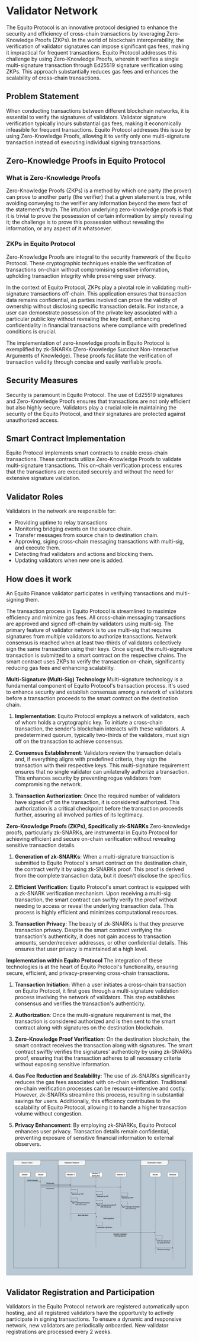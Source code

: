 # Validator Network

The Equito Protocol is an innovative protocol designed to enhance the security and efficiency of cross-chain transactions by leveraging Zero-Knowledge Proofs (ZKPs). In the world of blockchain interoperability, the verification of validator signatures can impose significant gas fees, making it impractical for frequent transactions. Equito Protocol addresses this challenge by using Zero-Knowledge Proofs, wherein it verifies a single multi-signature transaction through Ed25519 signature verification using ZKPs. This approach substantially reduces gas fees and enhances the scalability of cross-chain transactions.

## Problem Statement

When conducting transactions between different blockchain networks, it is essential to verify the signatures of validators. Validator signature verification typically incurs substantial gas fees, making it economically infeasible for frequent transactions. Equito Protocol addresses this issue by using Zero-Knowledge Proofs, allowing it to verify only one multi-signature transaction instead of executing individual signing transactions.

## Zero-Knowledge Proofs in Equito Protocol

### What is Zero-Knowledge Proofs

Zero-Knowledge Proofs (ZKPs) is a method by which one party (the prover) can prove to another party (the verifier) that a given statement is true, while avoiding conveying to the verifier any information beyond the mere fact of the statement's truth. The intuition underlying zero-knowledge proofs is that it is trivial to prove the possession of certain information by simply revealing it; the challenge is to prove this possession without revealing the information, or any aspect of it whatsoever.

### ZKPs in Equito Protocol

Zero-Knowledge Proofs are integral to the security framework of the Equito Protocol. These cryptographic techniques enable the verification of transactions on-chain without compromising sensitive information, upholding transaction integrity while preserving user privacy.

In the context of Equito Protocol, ZKPs play a pivotal role in validating multi-signature transactions off-chain. This application ensures that transaction data remains confidential, as parties involved can prove the validity of ownership without disclosing specific transaction details. For instance, a user can demonstrate possession of the private key associated with a particular public key without revealing the key itself, enhancing confidentiality in financial transactions where compliance with predefined conditions is crucial.

The implementation of zero-knowledge proofs in Equito Protocol is exemplified by zk-SNARKs (Zero-Knowledge Succinct Non-Interactive Arguments of Knowledge). These proofs facilitate the verification of transaction validity through concise and easily verifiable proofs.

## Security Measures

Security is paramount in Equito Protocol. The use of Ed25519 signatures and Zero-Knowledge Proofs ensures that transactions are not only efficient but also highly secure. Validators play a crucial role in maintaining the security of the Equito Protocol, and their signatures are protected against unauthorized access.

## Smart Contract Implementation

Equito Protocol implements smart contracts to enable cross-chain transactions. These contracts utilize Zero-Knowledge Proofs to validate multi-signature transactions. This on-chain verification process ensures that the transactions are executed securely and without the need for extensive signature validation.

## Validator Roles

Validators in the network are responsible for:

- Providing uptime to relay transactions
- Monitoring bridging events on the source chain.
- Transfer messages from source chain to destination chain.
- Approving, siging cross-chain messaging transactions with multi-sig, and execute them.
- Detecting frad validators and actions and blocking them.
- Updating validators when new one is added.

## How does it work

An Equito Finance validator participates in verifying transactions and multi-signing them.

The transaction process in Equito Protocol is streamlined to maximize efficiency and minimize gas fees. All cross-chain messaging transactions are approved and signed off-chain by validators using multi-sig. The primary feature of validator network is to use multi-sig that requires signatures from multiple validators to authorize transactions. Network consensus is reached when at least two-thirds of validators collectively sign the same transaction using their keys. Once signed, the multi-signature transaction is submitted to a smart contract on the respective chains. The smart contract uses ZKPs to verify the transaction on-chain, significantly reducing gas fees and enhancing scalability.

**Multi-Signature (Multi-Sig) Technology**
Multi-signature technology is a fundamental component of Equito Protocol's transaction process. It's used to enhance security and establish consensus among a network of validators before a transaction proceeds to the smart contract on the destination chain.

1. **Implementation**: Equito Protocol employs a network of validators, each of whom holds a cryptographic key. To initiate a cross-chain transaction, the sender's blockchain interacts with these validators. A predetermined quorum, typically two-thirds of the validators, must sign off on the transaction to achieve consensus.

2. **Consensus Establishment**: Validators review the transaction details and, if everything aligns with predefined criteria, they sign the transaction with their respective keys. This multi-signature requirement ensures that no single validator can unilaterally authorize a transaction. This enhances security by preventing rogue validators from compromising the network.

3. **Transaction Authorization**: Once the required number of validators have signed off on the transaction, it is considered authorized. This authorization is a critical checkpoint before the transaction proceeds further, assuring all involved parties of its legitimacy.

**Zero-Knowledge Proofs (ZKPs), Specifically zk-SNARKs**
Zero-knowledge proofs, particularly zk-SNARKs, are instrumental in Equito Protocol for achieving efficient and secure on-chain verification without revealing sensitive transaction details.

1. **Generation of zk-SNARKs**: When a multi-signature transaction is submitted to Equito Protocol's smart contract on the destination chain, the contract verify it by using zk-SNARKs proof. This proof is derived from the complete transaction data, but it doesn't disclose the specifics.

2. **Efficient Verification**: Equito Protocol's smart contract is equipped with a zk-SNARK verification mechanism. Upon receiving a multi-sig transaction, the smart contract can swiftly verify the proof without needing to access or reveal the underlying transaction data. This process is highly efficient and minimizes computational resources.

3. **Transaction Privacy**: The beauty of zk-SNARKs is that they preserve transaction privacy. Despite the smart contract verifying the transaction's authenticity, it does not gain access to transaction amounts, sender/receiver addresses, or other confidential details. This ensures that user privacy is maintained at a high level.

**Implementation within Equito Protocol**
The integration of these technologies is at the heart of Equito Protocol's functionality, ensuring secure, efficient, and privacy-preserving cross-chain transactions.

1. **Transaction Initiation**: When a user initiates a cross-chain transaction on Equito Protocol, it first goes through a multi-signature validation process involving the network of validators. This step establishes consensus and verifies the transaction's authenticity.

2. **Authorization**: Once the multi-signature requirement is met, the transaction is considered authorized and is then sent to the smart contract along with signatures on the destination blockchain.

3. **Zero-Knowledge Proof Verification**: On the destination blockchain, the smart contract receives the transaction along with signatures. The smart contract swiftly verifies the signatures' authenticity by using zk-SNARKs proof, ensuring that the transaction adheres to all necessary criteria without exposing sensitive information.

4. **Gas Fee Reduction and Scalability**: The use of zk-SNARKs significantly reduces the gas fees associated with on-chain verification. Traditional on-chain verification processes can be resource-intensive and costly. However, zk-SNARKs streamline this process, resulting in substantial savings for users. Additionally, this efficiency contributes to the scalability of Equito Protocol, allowing it to handle a higher transaction volume without congestion.

5. **Privacy Enhancement**: By employing zk-SNARKs, Equito Protocol enhances user privacy. Transaction details remain confidential, preventing exposure of sensitive financial information to external observers.

![Validators](./validators.png)

## Validator Registration and Participation

Validators in the Equito Protocol network are registered automatically upon hosting, and all registered validators have the opportunity to actively participate in signing transactions. To ensure a dynamic and responsive network, new validators are periodically onboarded. New validator registrations are processed every 2 weeks.
